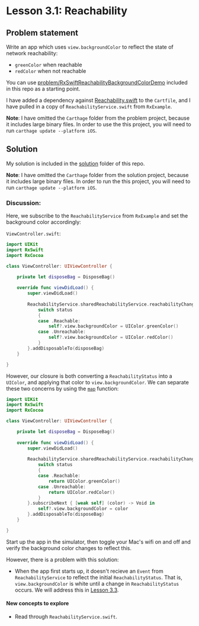# Lesson 3.1: Reachability

## Problem statement

Write an app which uses `view.backgroundColor` to reflect the state of network reachability:
* `greenColor` when reachable
* `redColor` when not reachable

You can use [problem/RxSwiftReachabilityBackgroundColorDemo](problem/RxSwiftReachabilityBackgroundColorDemo) included in this repo as a starting point.

I have added a dependency against [Reachability.swift](https://github.com/ashleymills/Reachability.swift) to the `Cartfile`, and I have pulled in a copy of `ReachabilityService.swift` from `RxExample`.

**Note**: I have omitted the `Carthage` folder from the problem project, because it includes large binary files.  In order to use the this project, you will need to run `carthage update --platform iOS`.

## Solution

My solution is included in the [solution](solution) folder of this repo.

**Note**: I have omitted the `Carthage` folder from the solution project, because it includes large binary files.  In order to run the this project, you will need to run `carthage update --platform iOS`.

### Discussion:

Here, we subscribe to the `ReachabilityService` from `RxExample` and set the background color accordingly:

`ViewController.swift`:

```swift
import UIKit
import RxSwift
import RxCocoa

class ViewController: UIViewController {

    private let disposeBag = DisposeBag()
    
    override func viewDidLoad() {
        super.viewDidLoad()
        
        ReachabilityService.sharedReachabilityService.reachabilityChanged.subscribeNext { [weak self] (status) -> Void in
            switch status
            {
            case .Reachable:
                self?.view.backgroundColor = UIColor.greenColor()
            case .Unreachable:
                self?.view.backgroundColor = UIColor.redColor()
            }
        }.addDisposableTo(disposeBag)
    }

}
```

However, our closure is both converting a `ReachabilityStatus` into a `UIColor`, and applying that color to `view.backgroundColor`.  We can separate these two concerns by using the [`map`](http://rxmarbles.com/#map) function:

```swift
import UIKit
import RxSwift
import RxCocoa

class ViewController: UIViewController {

    private let disposeBag = DisposeBag()
    
    override func viewDidLoad() {
        super.viewDidLoad()
        
        ReachabilityService.sharedReachabilityService.reachabilityChanged.map { (status) -> UIColor in
            switch status
            {
            case .Reachable:
                return UIColor.greenColor()
            case .Unreachable:
                return UIColor.redColor()
            }
        }.subscribeNext { [weak self] (color) -> Void in
            self?.view.backgroundColor = color
        }.addDisposableTo(disposeBag)
    }

}
```

Start up the app in the simulator, then toggle your Mac's wifi on and off and verify the background color changes to reflect this.

However, there is a problem with this solution:
* When the app first starts up, it doesn't recieve an `Event` from `ReachabilityService` to reflect the initial `ReachabilityStatus`.  That is, `view.backgroundColor` is white until a change in `ReachabilityStatus` occurs.  We will address this in [Lesson 3.3]().

#### New concepts to explore

* Read through `ReachabilityService.swift`.
